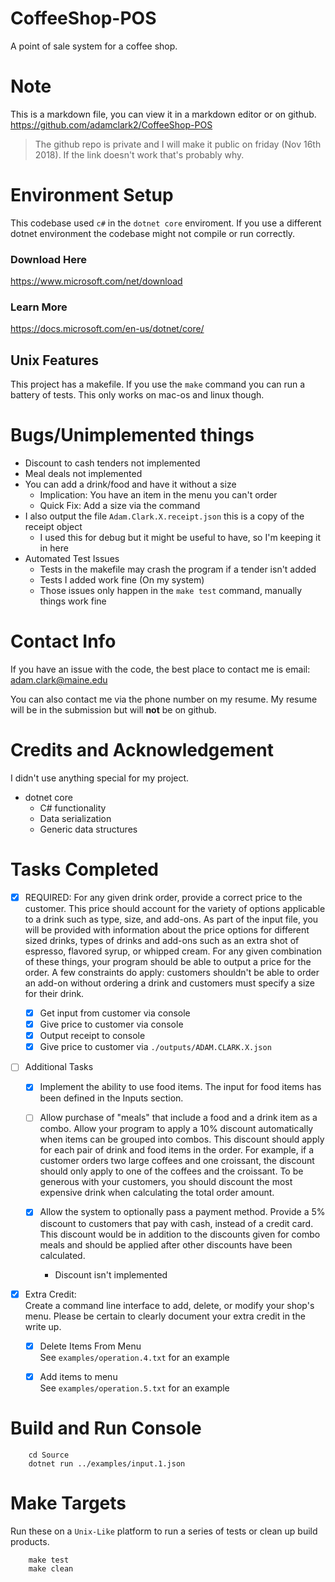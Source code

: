 # CoffeeShop-POS
A point of sale system for a coffee shop.

# Note
This is a markdown file, you can view it in a markdown editor or on github. 
https://github.com/adamclark2/CoffeeShop-POS 

> The github repo is private and I will make it public on friday (Nov 16th 2018). If the link doesn't work that's probably why.

# Environment Setup
This codebase used `c#` in the `dotnet core` enviroment. If you use a different dotnet environment 
the codebase might not compile or run correctly.

### Download Here
https://www.microsoft.com/net/download

### Learn More
https://docs.microsoft.com/en-us/dotnet/core/

## Unix Features
This project has a makefile. If you use the `make` command you can run a battery of tests. This
only works on mac-os and linux though. 

# Bugs/Unimplemented things
* Discount to cash tenders not implemented
* Meal deals not implemented 
* You can add a drink/food and have it without a size
   * Implication: You have an item in the menu you can't order
   * Quick Fix: Add a size via the command
* I also output the file `Adam.Clark.X.receipt.json` this is a copy of the receipt object 
   * I used this for debug but it might be useful to have, so I'm keeping it in here
* Automated Test Issues
   * Tests in the makefile may crash the program if a tender isn't added
   * Tests I added work fine (On my system)
   * Those issues only happen in the `make test` command, manually things work fine

# Contact Info
If you have an issue with the code, the best place to contact me is email:
adam.clark@maine.edu

You can also contact me via the phone number on my resume. My resume will be in the
submission but will **not** be on github.

# Credits and Acknowledgement
I didn't use anything special for my project. 

* dotnet core
   * C# functionality
   * Data serialization
   * Generic data structures


# Tasks Completed

- [X] REQUIRED: For any given drink order, provide a correct price to the customer. This price should account for the variety of options applicable to a drink such as type, size, and add-ons. As part of the input file, you will be provided with information about the price options for different sized drinks, types of drinks and add-ons such as an extra shot of espresso, flavored syrup, or whipped cream. For any given combination of these things, your program should be able to output a price for the order. A few constraints do apply: customers shouldn't be able to order an add-on without ordering a drink and customers must specify a size for their drink.

   - [X] Get input from customer via console
   - [X] Give price to customer via console
   - [X] Output receipt to console
   - [X] Give price to customer via `./outputs/ADAM.CLARK.X.json`

- [ ] Additional Tasks

   - [X] Implement the ability to use food items. The input for food items has been defined in the Inputs section.

   - [ ] Allow purchase of "meals" that include a food and a drink item as a combo. Allow your program to apply a 10% discount automatically when items can be grouped into combos. This discount should apply for each pair of drink and food items in the order. For example, if a customer orders two large coffees and one croissant, the discount should only apply to one of the coffees and the croissant. To be generous with your customers, you should discount the most expensive drink when calculating the total order amount.

   - [X] Allow the system to optionally pass a payment method. Provide a 5% discount to customers that pay with cash, instead of a credit card. This discount would be in addition to the discounts given for combo meals and should be applied after other discounts have been calculated.
      - Discount isn't implemented

- [X] Extra Credit:  
Create a command line interface to add, delete, or modify your shop's menu. Please be certain to clearly document your extra credit in the write up.

   - [X] Delete Items From Menu  
      See `examples/operation.4.txt` for an example  

   - [X] Add items to menu  
      See `examples/operation.5.txt` for an example  

# Build and Run Console

        cd Source
        dotnet run ../examples/input.1.json

# Make Targets
Run these on a `Unix-Like` platform to run a series of tests or clean up build products.

        make test
        make clean
